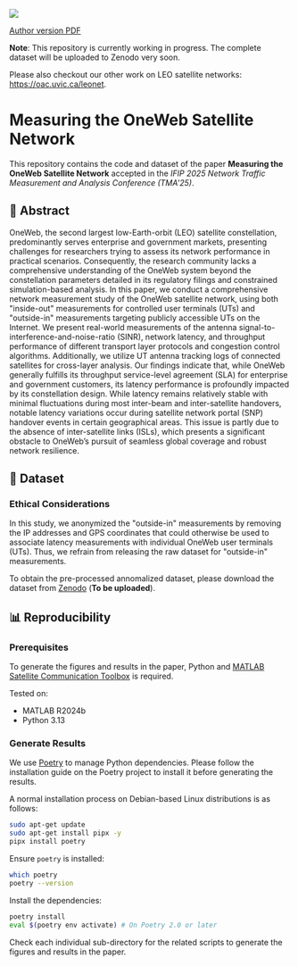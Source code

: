 ![](https://img.shields.io/badge/TMA'25-Paper-blue)

[Author version PDF](https://pan.uvic.ca/~clarkzjw/static/tma25.pdf)

**Note**: This repository is currently working in progress. The complete dataset will be uploaded to Zenodo very soon.

Please also checkout our other work on LEO satellite networks: https://oac.uvic.ca/leonet.

# Measuring the OneWeb Satellite Network

This repository contains the code and dataset of the paper **Measuring the OneWeb Satellite Network** accepted in the *IFIP 2025 Network Traffic Measurement and Analysis Conference (TMA'25)*.

## 📖 Abstract

OneWeb, the second largest low-Earth-orbit (LEO) satellite constellation, predominantly serves enterprise and government markets, presenting challenges for researchers trying to assess its network performance in practical scenarios. Consequently, the research community lacks a comprehensive understanding of the OneWeb system beyond the constellation parameters detailed in its regulatory filings and constrained simulation-based analysis. In this paper, we conduct a comprehensive network measurement study of the OneWeb satellite network, using both "inside-out" measurements for controlled user terminals (UTs) and "outside-in" measurements targeting publicly accessible UTs on the Internet. We present real-world measurements of the antenna signal-to-interference-and-noise-ratio (SINR), network latency, and throughput performance of different transport layer protocols and congestion control algorithms. Additionally, we utilize UT antenna tracking logs of connected satellites for cross-layer analysis. Our findings indicate that, while OneWeb generally fulfills its throughput service-level agreement (SLA) for enterprise and government customers, its latency performance is profoundly impacted by its constellation design. While latency remains relatively stable with minimal fluctuations during most inter-beam and inter-satellite handovers, notable latency variations occur during satellite network portal (SNP) handover events in certain geographical areas. This issue is partly due to the absence of inter-satellite links (ISLs), which presents a significant obstacle to OneWeb’s pursuit of seamless global coverage and robust network resilience.

## 💾 Dataset

### Ethical Considerations

In this study, we anonymized the "outside-in" measurements by removing the IP addresses and GPS coordinates that could otherwise be used to associate latency measurements with individual OneWeb user terminals (UTs).
Thus, we refrain from releasing the raw dataset for "outside-in" measurements.

To obtain the pre-processed annomalized dataset, please download the dataset from [Zenodo]() (**To be uploaded**).

## 📊 Reproducibility

### Prerequisites

To generate the figures and results in the paper, Python and [MATLAB Satellite Communication Toolbox](https://www.mathworks.com/products/satellite-communications.html) is required.

Tested on:

- MATLAB R2024b
- Python 3.13

### Generate Results

We use [Poetry](https://github.com/python-poetry/poetry) to manage Python dependencies. Please follow the installation guide on the Poetry project to install it before generating the results.

A normal installation process on Debian-based Linux distributions is as follows:

```bash
sudo apt-get update
sudo apt-get install pipx -y
pipx install poetry
```

Ensure `poetry` is installed:

```bash
which poetry
poetry --version
```

Install the dependencies:

```bash
poetry install
eval $(poetry env activate) # On Poetry 2.0 or later
```

Check each individual sub-directory for the related scripts to generate the figures and results in the paper.
